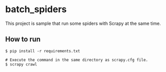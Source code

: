 # batch_spiders

This project is sample that run some spiders  with Scrapy at the same time.

## How to run
```
$ pip install -r requirements.txt

# Execute the command in the same directory as scrapy.cfg file.
$ scrapy crawl
```
